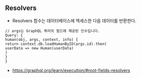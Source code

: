 ## Resolvers
- Resolvers 함수는 데이터베이스에 액세스한 다음 데이터를 반환한다.
```
// args는 GraphQL 쿼리의 필드에 제공된 인수입니다.
Query: {
human(obj, args, context, info) {
return context.db.loadHumanByID(args.id).then(
userData => new Human(userData)
)
}
}
```
- https://graphql.org/learn/execution/#root-fields-resolvers
